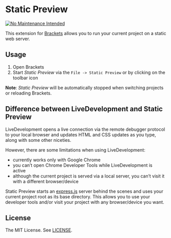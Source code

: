 Static Preview
==============

[![No Maintenance Intended](http://unmaintained.tech/badge.svg)](http://unmaintained.tech/) 

This extension for [Brackets](http://brackets.io/) allows you to run your current project on a static web server.

Usage
-----

1. Open Brackets
2. Start _Static Preview_ via the `File -> Static Preview` or by clicking on the toolbar icon

**Note**: _Static Preview_ will be automatically stopped when switching projects or reloading Brackets.


Difference between LiveDevelopment and Static Preview
-----------------------------------------------------

LiveDevelopment opens a live connection via the remote debugger protocol to your local browser and updates HTML and CSS updates as you type, along with some other niceties.

However, there are some limitations when using LiveDevelopment:
  - currently works only with Google Chrome
  - you can’t open Chrome Developer Tools while LiveDevelopment is active
  - although the current project is served via a local server, you can’t visit it with a different browser/device

Static Preview starts an [express.js](http://expressjs.com/) server behind the scenes and uses your current project root as its base directory. This allows you to use your developer tools and/or visit your project with any browser/device you want.

License
-------

The MIT License. See [LICENSE](LICENSE).
